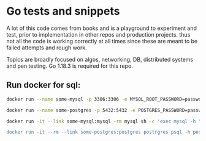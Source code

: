 # Go tests and snippets

A lot of this code comes from books and is a playground to experiment and test, prior to implementation in other repos and production projects.
thus not all the code is working correctly at all times since these are meant to be failed attempts and rough work.

Topics are broadly focused on algos, networking, DB, distributed systems and pen testing. Go 1.18.3 is required for this repo.

## Run docker for sql:

``` bash
docker run --name some-mysql -p 3306:3306 -e MYSQL_ROOT_PASSWORD=password -d mysql

docker run --name some-postgres -p 5432:5432 -e POSTGRES_PASSWORD=password -d postgres
````

``` bash
docker run -it --link some-mysql:mysql -rm mysql sh -c 'exec mysql -h "$MYSQL_PORT_3306_TCP_ADDR" -P "MYSQL_PORT_3306_TCP_PORT" -uroot -p  "$MYSQL_ENV_MYSQL_ROOT_PASSWORD"

docker run -it --rm --link some-postgres:postgres postrgres psql -h postgres -U postgres
```